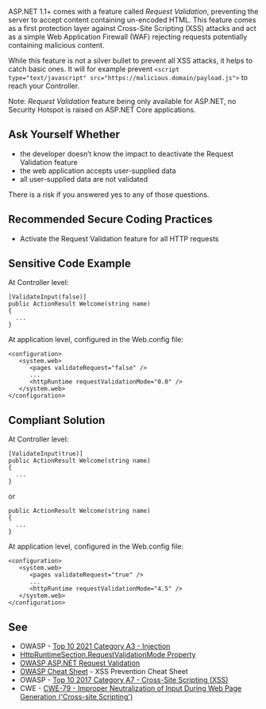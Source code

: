 ASP.NET 1.1+ comes with a feature called *Request Validation*, preventing the server to accept content containing un-encoded HTML. This feature comes as a first protection layer against Cross-Site Scripting (XSS) attacks and act as a simple Web Application Firewall (WAF) rejecting requests potentially containing malicious content.
 
While this feature is not a silver bullet to prevent all XSS attacks, it helps to catch basic ones. It will for example prevent `<script
type="text/javascript" src="https://malicious.domain/payload.js">` to reach your Controller.
 
Note: *Request Validation* feature being only available for ASP.NET, no Security Hotspot is raised on ASP.NET Core applications.
 
## Ask Yourself Whether
 
- the developer doesn’t know the impact to deactivate the Request Validation feature
- the web application accepts user-supplied data
- all user-supplied data are not validated

There is a risk if you answered yes to any of those questions.
 
## Recommended Secure Coding Practices

- Activate the Request Validation feature for all HTTP requests

## Sensitive Code Example
 
At Controller level:

    [ValidateInput(false)]
    public ActionResult Welcome(string name)
    {
      ...
    }

At application level, configured in the Web.config file:

    <configuration>
       <system.web>
          <pages validateRequest="false" />
          ...
          <httpRuntime requestValidationMode="0.0" />
       </system.web>
    </configuration>

## Compliant Solution
 
At Controller level:

    [ValidateInput(true)]
    public ActionResult Welcome(string name)
    {
      ...
    }

or

    public ActionResult Welcome(string name)
    {
      ...
    }

At application level, configured in the Web.config file:

    <configuration>
       <system.web>
          <pages validateRequest="true" />
          ...
          <httpRuntime requestValidationMode="4.5" />
       </system.web>
    </configuration>

## See

- OWASP - [Top 10 2021 Category A3 - Injection](https://owasp.org/Top10/A03_2021-Injection/)
- [HttpRuntimeSection.RequestValidationMode Property](https://docs.microsoft.com/en-us/dotnet/api/system.web.configuration.httpruntimesection.requestvalidationmode?view=netframework-4.8)
- [OWASP ASP.NET Request Validation](https://owasp.org/www-community/ASP-NET_Request_Validation)
- [OWASP Cheat Sheet](https://cheatsheetseries.owasp.org/cheatsheets/Cross_Site_Scripting_Prevention_Cheat_Sheet.html) - XSS
  Prevention Cheat Sheet
- OWASP - [Top 10 2017 Category A7 - Cross-Site Scripting
  (XSS)](https://owasp.org/www-project-top-ten/2017/A7_2017-Cross-Site_Scripting_%28XSS%29)
- CWE - [CWE-79 - Improper Neutralization of Input During Web Page Generation ('Cross-site
  Scripting')](https://cwe.mitre.org/data/definitions/79)
